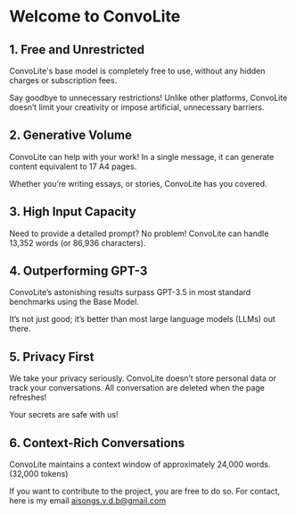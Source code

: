 # Welcome to ConvoLite

## 1. Free and Unrestricted
ConvoLite's base model is completely free to use, without any hidden charges or subscription fees.

Say goodbye to unnecessary restrictions! Unlike other platforms, ConvoLite doesn’t limit your creativity or impose artificial, unnecessary barriers.

## 2. Generative Volume
ConvoLite can help with your work! In a single message, it can generate content equivalent to 17 A4 pages.

Whether you’re writing essays, or stories, ConvoLite has you covered.

## 3. High Input Capacity
Need to provide a detailed prompt? No problem! ConvoLite can handle 13,352 words (or 86,936 characters).

## 4. Outperforming GPT-3
ConvoLite’s astonishing results surpass GPT-3.5 in most standard benchmarks using the Base Model.

It’s not just good; it’s better than most large language models (LLMs) out there.

## 5. Privacy First
We take your privacy seriously. ConvoLite doesn’t store personal data or track your conversations. All conversation are deleted when the page refreshes!

Your secrets are safe with us!

## 6. Context-Rich Conversations
ConvoLite maintains a context window of approximately 24,000 words.  (32,000 tokens)



If you want to contribute to the project, you are free to do so. For contact, here is my email aisongs.v.d.b@gmail.com

